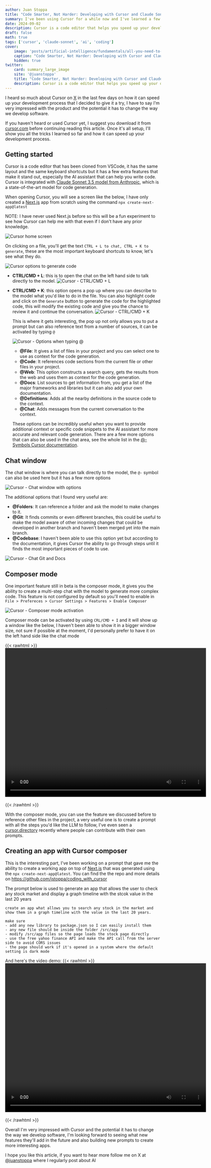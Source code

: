 ```yaml
---
author: Juan Stoppa
title: "Code Smarter, Not Harder: Developing with Cursor and Claude Sonnet"
summary: I've been using Cursor for a while now and I've learned a few things that I want to share with you.
date: 2024-09-02
description: Cursor is a code editor that helps you speed up your development process by using AI to write code for you.
draft: false
math: true
tags: ['cursor', 'claude-sonnet', 'ai', 'coding']
cover:
    image: 'posts/artificial-intelligence/fundamentals/all-you-need-to-know-to-start-using-cursor-with-claude-sonnet/cursor-claude-sonnet.png'
    caption: "Code Smarter, Not Harder: Developing with Cursor and Claude Sonnet"
    hidden: true
twitter:
    card: summary_large_image
    site: '@juanstoppa'
    title: "Code Smarter, Not Harder: Developing with Cursor and Claude Sonnet"
    description: Cursor is a code editor that helps you speed up your development process by using AI to write code for you.
---
```


I heard so much about Cursor on [X](https://x.com) in the last few days on how it can speed up your development process that I decided to give it a try, I have to say I'm very impressed with the product and the potential it has to change the way we develop software.

If you haven't heard or used Cursor yet, I suggest you download it from [cursor.com](https://www.cursor.com) before continuing reading this article. Once it's all setup, I'll show you all the tricks I learned so far and how it can speed up your development process.

## Getting started

Cursor is a code editor that has been cloned from VSCode, it has the same layout and the same keyboard shortcuts but it has a few extra features that make it stand out, especially the AI assistant that can help you write code. Cursor is integrated with [Claude Sonnet 3.5 model from Anthropic](https://www.anthropic.com/news/claude-3-5-sonnet), which is a state-of-the-art model for code generation.

When opening Cursor, you will see a screen like the below, I have only created a [Next.js](https://nextjs.org/) app from scratch using the command `npx create-next-app@latest`

NOTE: I have never used Next.js before so this will be a fun experiment to see how Cursor can help me with that even if I don't have any prior knowledge.

![Cursor home screen](/posts/artificial-intelligence/fundamentals/code-smarter-not-harder-developing-with-cursor-and-claude-sonnet/cursor-home-screen.png)

On clicking on a file, you'll get the text `CTRL + L to chat, CTRL + K to generate`, these are the most important keyboard shortcuts to know, let's see what they do.

![Cursor options to generate code](/posts/artificial-intelligence/fundamentals/code-smarter-not-harder-developing-with-cursor-and-claude-sonnet/cursor-options-to-generate-code.png)


- **CTRL/CMD + L**: this is to open the chat on the left hand side to talk directly to the model.
    ![Cursor - CTRL/CMD + L](/posts/artificial-intelligence/fundamentals/code-smarter-not-harder-developing-with-cursor-and-claude-sonnet/cursor-ctrl-cmd-plus-l.png)

- **CTRL/CMD + K**: this option opens a pop up where you can describe to the model what you'd like to do in the file. You can also highlight code and click on the `Generate` button to generate the code for the highlighted code, this will modify the existing code and give you the chance to review it and continue the conversation.
    ![Cursor - CTRL/CMD + K](/posts/artificial-intelligence/fundamentals/code-smarter-not-harder-developing-with-cursor-and-claude-sonnet/cursor-ctrl-cmd-plus-k.png)

    This is where it gets interesting, the pop up not only allows you to put a prompt but can also reference text from a number of sources, it can be activated by typing `@`

    ![Cursor - Options when typing @](/posts/artificial-intelligence/fundamentals/code-smarter-not-harder-developing-with-cursor-and-claude-sonnet/cursor-options-when-typing-at.png)

    - **@File**: It gives a list of files in your project and you can select one to use as context for the code generation.
    - **@Code**: It references code sections from the current file or other files in your project.
    - **@Web**: This option constructs a search query, gets the results from the web and uses them as context for the code generation.
    - **@Docs**: List sources to get information from, you get a list of the major frameworks and libraries but it can also add your own documentation.
    - **@Definitions**: Adds all the nearby definitions in the source code to the context.
    - **@Chat**: Adds messages from the current conversation to the context.

    These options can be incredibly useful when you want to provide additional context or specific code snippets to the AI assistant for more accurate and relevant code generation. There are a few more options that can also be used in the chat area, see the whole list in the [@-Symbols Cursor documentation](https://docs.cursor.com/context/@-symbols/basic).

## Chat window

The chat window is where you can talk directly to the model, the `@-` symbol can also be used here but it has a few more options

![Cursor - Chat window with options](/posts/artificial-intelligence/fundamentals/code-smarter-not-harder-developing-with-cursor-and-claude-sonnet/cursor-chat-window-with-options.png)

The additional options that I found very useful are:

- **@Folders**: It can reference a folder and ask the model to make changes to it.
- **@Git**: It finds commits or even different branches, this could be useful to make the model aware of other incoming changes that could be developed in another branch and haven't been merged yet into the main branch.
- **@Codebase**: I haven't been able to use this option yet but according to the documentation, it gives Cursor the ability to go through steps until it finds the most important pieces of code to use.

![Cursor - Chat Git and Docs](/posts/artificial-intelligence/fundamentals/code-smarter-not-harder-developing-with-cursor-and-claude-sonnet/cursor-chat-git-and-docs.png)


## Composer mode

One important feature still in beta is the composer mode, it gives you the ability to create a multi-step chat with the model to generate more complex code. This feature is not configured by default so you'll need to enable in `File > Prefereces > Cursor Settings > Features > Enable Composer` 

![Cursor - Composer mode activation](/posts/artificial-intelligence/fundamentals/code-smarter-not-harder-developing-with-cursor-and-claude-sonnet/cursor-composer-mode-activation.png)

Composer mode can be activated by using `CRL/CMD + I` and it will show up a window like the below, I haven't been able to show it in a bigger window size, not sure if possible at the moment, I'd personally prefer to have it on the left hand side like the chat mode

{{< rawhtml >}}
<video width="650" height="480" style="display: block; margin: 0 auto" controls>
  <source src="/posts/artificial-intelligence/fundamentals/code-smarter-not-harder-developing-with-cursor-and-claude-sonnet/cursor-opening-composer.mp4" type="video/mp4">
  Your browser does not support the video tag.
</video>
<br>
{{< /rawhtml >}}

With the composer mode, you can use the feature we discussed before to reference other files in the project, a very useful one is to create a prompt with all the steps you'd like the LLM to follow, I've even seen a [cursor.directory](https://cursor.directory/) recently where people can contribute with their own prompts.

## Creating an app with Cursor composer

This is the interesting part, I've been working on a prompt that gave me the ability to create a working app on top of [Next.js](https://nextjs.org/) that was generated using the `npx create-next-app@latest`. You can find the the repo and more details on https://github.com/jstoppa/coding_with_cursor

The prompt below is used to generate an app that allows the user to check any stock market and display a graph timeline with the stcok value in the last 20 years

```
create an app what allows you to search any stock in the market and show them in a graph timeline with the value in the last 20 years. 

make sure 
- add any new library to package.json so I can easily install them
- any new file should be inside the folder /src/app
- modify /src/app files so the page loads the stock page directly
- use the free yahoo finance API and make the API call from the server side to avoid CORS issues
- the page should work if it's opened in a system where the default setting is dark mode
```
And here's the video demo:
{{< rawhtml >}}
<video width="650" height="480" style="display: block; margin: 0 auto" controls>
  <source src="/posts/artificial-intelligence/fundamentals/code-smarter-not-harder-developing-with-cursor-and-claude-sonnet/cursor-composer-generate-stock-market-app.mp4" type="video/mp4">
  Your browser does not support the video tag.
</video>
<br>
{{< /rawhtml >}}

Overall I'm very impressed with Cursor and the potential it has to change the way we develop software, I'm looking forward to seeing what new features they'll add in the future and also building new prompts to create more interesting apps.

I hope you like this article, if you want to hear more follow me on X at [@juanstoppa](https://x.com/juanstoppa) where I regularly post about AI 
